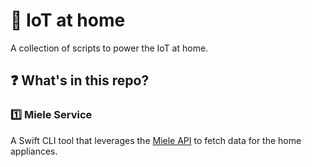 # 🛜 IoT at home

A collection of scripts to power the IoT at home.

## ❓ What's in this repo?

### 1️⃣ Miele Service

A Swift CLI tool that leverages the [Miele API](https://www.miele.com/developer/swagger-ui/index.html#/) to fetch data for the home appliances.
